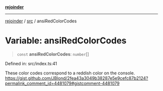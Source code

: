 [**rejoinder**](../../README.md)

***

[rejoinder](../../README.md) / [src](../README.md) / ansiRedColorCodes

# Variable: ansiRedColorCodes

> `const` **ansiRedColorCodes**: `number`[]

Defined in: src/index.ts:41

These color codes correspond to a reddish color on the console.
https://gist.github.com/JBlond/2fea43a3049b38287e5e9cefc87b2124?permalink_comment_id=4481079#gistcomment-4481079

